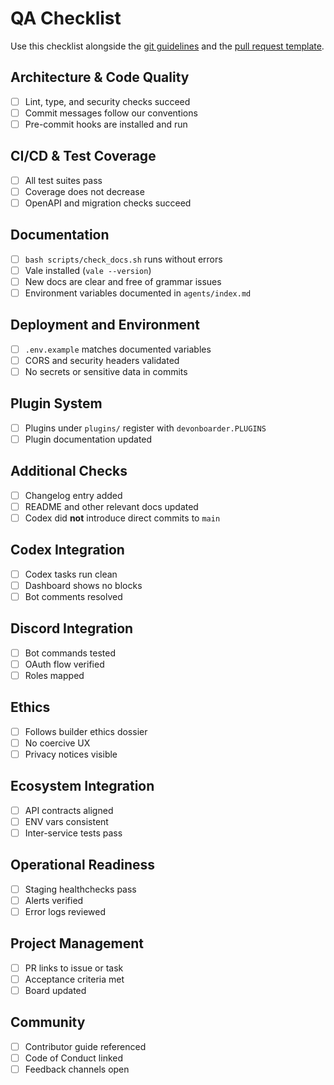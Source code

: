 # QA Checklist

Use this checklist alongside the [git guidelines](git-guidelines.md) and the [pull request template](pull_request_template.md).

## Architecture & Code Quality
- [ ] Lint, type, and security checks succeed
- [ ] Commit messages follow our conventions
- [ ] Pre-commit hooks are installed and run

## CI/CD & Test Coverage
- [ ] All test suites pass
- [ ] Coverage does not decrease
- [ ] OpenAPI and migration checks succeed

## Documentation
- [ ] `bash scripts/check_docs.sh` runs without errors
- [ ] Vale installed (`vale --version`)
- [ ] New docs are clear and free of grammar issues
- [ ] Environment variables documented in `agents/index.md`

## Deployment and Environment
- [ ] `.env.example` matches documented variables
- [ ] CORS and security headers validated
- [ ] No secrets or sensitive data in commits

## Plugin System
- [ ] Plugins under `plugins/` register with `devonboarder.PLUGINS`
- [ ] Plugin documentation updated

## Additional Checks
- [ ] Changelog entry added
- [ ] README and other relevant docs updated
- [ ] Codex did **not** introduce direct commits to `main`

## Codex Integration
- [ ] Codex tasks run clean
- [ ] Dashboard shows no blocks
- [ ] Bot comments resolved

## Discord Integration
- [ ] Bot commands tested
- [ ] OAuth flow verified
- [ ] Roles mapped

## Ethics
- [ ] Follows builder ethics dossier
- [ ] No coercive UX
- [ ] Privacy notices visible

## Ecosystem Integration
- [ ] API contracts aligned
- [ ] ENV vars consistent
- [ ] Inter-service tests pass

## Operational Readiness
- [ ] Staging healthchecks pass
- [ ] Alerts verified
- [ ] Error logs reviewed

## Project Management
- [ ] PR links to issue or task
- [ ] Acceptance criteria met
- [ ] Board updated

## Community
- [ ] Contributor guide referenced
- [ ] Code of Conduct linked
- [ ] Feedback channels open

